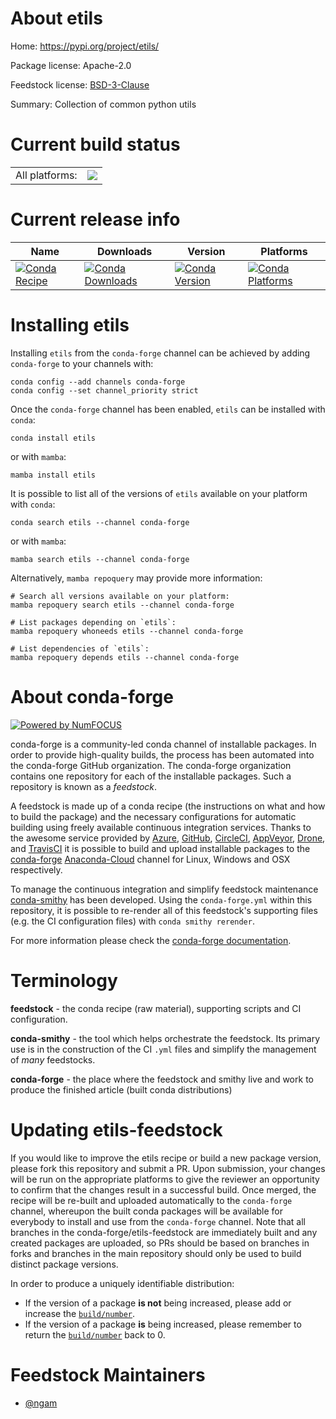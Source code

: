 About etils
===========

Home: https://pypi.org/project/etils/

Package license: Apache-2.0

Feedstock license: [BSD-3-Clause](https://github.com/conda-forge/etils-feedstock/blob/main/LICENSE.txt)

Summary: Collection of common python utils

Current build status
====================


<table><tr><td>All platforms:</td>
    <td>
      <a href="https://dev.azure.com/conda-forge/feedstock-builds/_build/latest?definitionId=16488&branchName=main">
        <img src="https://dev.azure.com/conda-forge/feedstock-builds/_apis/build/status/etils-feedstock?branchName=main">
      </a>
    </td>
  </tr>
</table>

Current release info
====================

| Name | Downloads | Version | Platforms |
| --- | --- | --- | --- |
| [![Conda Recipe](https://img.shields.io/badge/recipe-etils-green.svg)](https://anaconda.org/conda-forge/etils) | [![Conda Downloads](https://img.shields.io/conda/dn/conda-forge/etils.svg)](https://anaconda.org/conda-forge/etils) | [![Conda Version](https://img.shields.io/conda/vn/conda-forge/etils.svg)](https://anaconda.org/conda-forge/etils) | [![Conda Platforms](https://img.shields.io/conda/pn/conda-forge/etils.svg)](https://anaconda.org/conda-forge/etils) |

Installing etils
================

Installing `etils` from the `conda-forge` channel can be achieved by adding `conda-forge` to your channels with:

```
conda config --add channels conda-forge
conda config --set channel_priority strict
```

Once the `conda-forge` channel has been enabled, `etils` can be installed with `conda`:

```
conda install etils
```

or with `mamba`:

```
mamba install etils
```

It is possible to list all of the versions of `etils` available on your platform with `conda`:

```
conda search etils --channel conda-forge
```

or with `mamba`:

```
mamba search etils --channel conda-forge
```

Alternatively, `mamba repoquery` may provide more information:

```
# Search all versions available on your platform:
mamba repoquery search etils --channel conda-forge

# List packages depending on `etils`:
mamba repoquery whoneeds etils --channel conda-forge

# List dependencies of `etils`:
mamba repoquery depends etils --channel conda-forge
```


About conda-forge
=================

[![Powered by
NumFOCUS](https://img.shields.io/badge/powered%20by-NumFOCUS-orange.svg?style=flat&colorA=E1523D&colorB=007D8A)](https://numfocus.org)

conda-forge is a community-led conda channel of installable packages.
In order to provide high-quality builds, the process has been automated into the
conda-forge GitHub organization. The conda-forge organization contains one repository
for each of the installable packages. Such a repository is known as a *feedstock*.

A feedstock is made up of a conda recipe (the instructions on what and how to build
the package) and the necessary configurations for automatic building using freely
available continuous integration services. Thanks to the awesome service provided by
[Azure](https://azure.microsoft.com/en-us/services/devops/), [GitHub](https://github.com/),
[CircleCI](https://circleci.com/), [AppVeyor](https://www.appveyor.com/),
[Drone](https://cloud.drone.io/welcome), and [TravisCI](https://travis-ci.com/)
it is possible to build and upload installable packages to the
[conda-forge](https://anaconda.org/conda-forge) [Anaconda-Cloud](https://anaconda.org/)
channel for Linux, Windows and OSX respectively.

To manage the continuous integration and simplify feedstock maintenance
[conda-smithy](https://github.com/conda-forge/conda-smithy) has been developed.
Using the ``conda-forge.yml`` within this repository, it is possible to re-render all of
this feedstock's supporting files (e.g. the CI configuration files) with ``conda smithy rerender``.

For more information please check the [conda-forge documentation](https://conda-forge.org/docs/).

Terminology
===========

**feedstock** - the conda recipe (raw material), supporting scripts and CI configuration.

**conda-smithy** - the tool which helps orchestrate the feedstock.
                   Its primary use is in the construction of the CI ``.yml`` files
                   and simplify the management of *many* feedstocks.

**conda-forge** - the place where the feedstock and smithy live and work to
                  produce the finished article (built conda distributions)


Updating etils-feedstock
========================

If you would like to improve the etils recipe or build a new
package version, please fork this repository and submit a PR. Upon submission,
your changes will be run on the appropriate platforms to give the reviewer an
opportunity to confirm that the changes result in a successful build. Once
merged, the recipe will be re-built and uploaded automatically to the
`conda-forge` channel, whereupon the built conda packages will be available for
everybody to install and use from the `conda-forge` channel.
Note that all branches in the conda-forge/etils-feedstock are
immediately built and any created packages are uploaded, so PRs should be based
on branches in forks and branches in the main repository should only be used to
build distinct package versions.

In order to produce a uniquely identifiable distribution:
 * If the version of a package **is not** being increased, please add or increase
   the [``build/number``](https://docs.conda.io/projects/conda-build/en/latest/resources/define-metadata.html#build-number-and-string).
 * If the version of a package **is** being increased, please remember to return
   the [``build/number``](https://docs.conda.io/projects/conda-build/en/latest/resources/define-metadata.html#build-number-and-string)
   back to 0.

Feedstock Maintainers
=====================

* [@ngam](https://github.com/ngam/)

